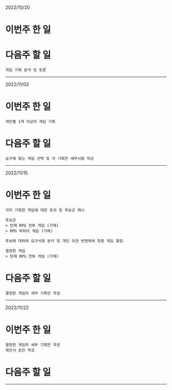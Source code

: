 2022/10/20

# 이번주 한 일

# 다음주 할 일
    게임 기획 분석 및 토론
----------------------------------------------------

2022/11/02

# 이번주 한 일
    개인별 1개 이상의 게임 기획
# 다음주 할 일
    요구에 맞는 게임 선택 및 각 기획안 세부사항 작성
----------------------------------------------------

2022/11/15

# 이번주 한 일
    각자 기획한 게임에 대한 토의 및 후보군 제시
    
    후보군
    > 턴제 RPG 전투 게임 (가제)
    > RPG 마피아 게임 (가제)

    후보에 대하여 요구사항 분석 및 개인 의견 반영하여 최종 게임 결정.
    
    결정한 게임
    > 턴제 RPG 전투 게임 (가제)
# 다음주 할 일
    결정한 게임의 세부 기획안 작성
----------------------------------------------------


2022/11/22

# 이번주 한 일
    결정한 게임의 세부 기획안 작성
    제안서 초안 작성
# 다음주 할 일
    
----------------------------------------------------